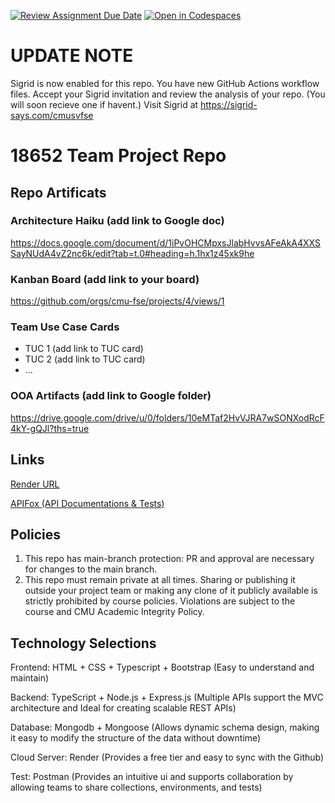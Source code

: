 [![Review Assignment Due Date](https://classroom.github.com/assets/deadline-readme-button-22041afd0340ce965d47ae6ef1cefeee28c7c493a6346c4f15d667ab976d596c.svg)](https://classroom.github.com/a/SgmNybu6)
[![Open in Codespaces](https://classroom.github.com/assets/launch-codespace-2972f46106e565e64193e422d61a12cf1da4916b45550586e14ef0a7c637dd04.svg)](https://classroom.github.com/open-in-codespaces?assignment_repo_id=17663684)

# UPDATE NOTE
Sigrid is now enabled for this repo.
You have new GitHub Actions workflow files.
Accept your Sigrid invitation and review the analysis of your repo. (You will soon recieve one if havent.)
Visit Sigrid at https://sigrid-says.com/cmusvfse

# 18652 Team Project Repo

## Repo Artificats

### Architecture Haiku (add link to Google doc)

<https://docs.google.com/document/d/1iPvOHCMpxsJlabHvvsAFeAkA4XXSSayNUdA4vZ2nc6k/edit?tab=t.0#heading=h.1hx1z45xk9he>

### Kanban Board (add link to your board)

<https://github.com/orgs/cmu-fse/projects/4/views/1>

### Team Use Case Cards

- TUC 1 (add link to TUC card)
- TUC 2 (add link to TUC card)
- ...

### OOA Artifacts (add link to Google folder)

<https://drive.google.com/drive/u/0/folders/10eMTaf2HvVJRA7wSONXodRcF4kY-gQJl?ths=true>


## Links

[Render URL](https://fse-s25-a2-9124.onrender.com/)

[APIFox (API Documentations & Tests)](https://app.apifox.com/project/5810656)


## Policies

1. This repo has main-branch protection: PR and approval are necessary for changes to the main branch.
2. This repo must remain private at all times. Sharing or publishing it outside your project team or making any clone of it publicly available is strictly prohibited by course policies. Violations are subject to the course and CMU Academic Integrity Policy.

## Technology Selections

Frontend: HTML + CSS + Typescript + Bootstrap (Easy to understand and maintain)

Backend: TypeScript + Node.js + Express.js (Multiple APIs support the MVC architecture and Ideal for creating scalable REST APIs)

Database: Mongodb + Mongoose (Allows dynamic schema design, making it easy to modify the structure of the data without downtime)

Cloud Server: Render (Provides a free tier and easy to sync with the Github)

Test: Postman (Provides an intuitive ui and supports collaboration by allowing teams to share collections, environments, and tests)
